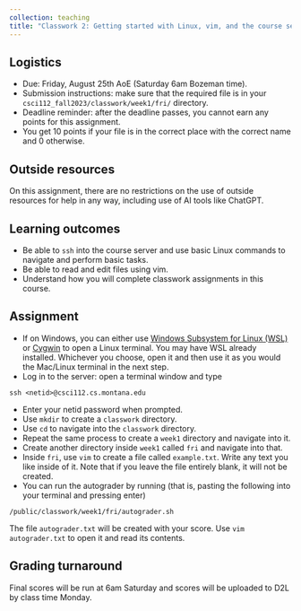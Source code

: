 ```yaml
---
collection: teaching
title: "Classwork 2: Getting started with Linux, vim, and the course server"
---
```


## Logistics
* Due: Friday, August 25th AoE (Saturday 6am Bozeman time).
* Submission instructions: make sure that the required file is in your
	`csci112_fall2023/classwork/week1/fri/` directory.
* Deadline reminder: after the deadline passes, you cannot earn any points for
	this assignment.
* You get 10 points if your file is in the correct place with the correct name
	and 0 otherwise.

## Outside resources

On this assignment, there are no restrictions on the use of outside resources
for help in any way, including use of AI tools like ChatGPT.

## Learning outcomes
* Be able to `ssh` into the course server and use basic Linux commands to
	navigate and perform basic tasks.
* Be able to read and edit files using vim.
* Understand how you will complete classwork assignments in this course.

## Assignment

* If on Windows, you can either use [Windows Subsystem for Linux (WSL)](https://learn.microsoft.com/en-us/windows/wsl/install) or
	[Cygwin](https://www.cygwin.com/) to open a Linux terminal. You may have WSL already installed.
Whichever you choose, open it and then use it as you would the Mac/Linux
	terminal in the next step.
* Log in to the server: open a terminal window and type

```
ssh <netid>@csci112.cs.montana.edu
```

* Enter your netid password when prompted.
* Use `mkdir` to create a `classwork` directory.
* Use `cd` to navigate into the `classwork` directory.
* Repeat the same process to create a `week1` directory and navigate into it.
* Create another directory inside `week1` called `fri` and navigate into that.
* Inside `fri`, use `vim` to create a file
	called `example.txt`. Write any text you like inside of it. Note that if
	you leave the file entirely blank, it will not be created.
* You can run the autograder by running (that is, pasting the following into
	your terminal and pressing enter)
```
/public/classwork/week1/fri/autograder.sh
```

The file `autograder.txt` will be created with your score. Use `vim
autograder.txt` to open it and read its contents.

## Grading turnaround

Final scores will be run at 6am Saturday and scores will be
uploaded to D2L by class time Monday.
